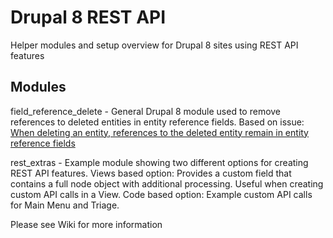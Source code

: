 # Drupal 8 REST API

Helper modules and setup overview for Drupal 8 sites using REST API features

## Modules

field_reference_delete - General Drupal 8 module used to remove references to deleted entities in entity reference fields. Based on issue: [When deleting an entity, references to the deleted entity remain in entity reference fields](https://www.drupal.org/project/drupal/issues/2723323)

rest_extras - Example module showing two different options for creating REST API features.
Views based option: Provides a custom field that contains a full node object with additional processing. Useful when creating custom API calls in a View.
Code based option: Example custom API calls for Main Menu and Triage.

Please see Wiki for more information